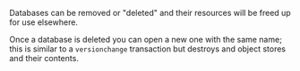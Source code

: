 Databases can be removed or "deleted" and their resources will be freed up for use elsewhere.

Once a database is deleted you can open a new one with the same name; this is similar to a `versionchange` transaction but destroys and object stores and their contents.